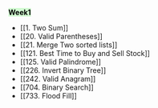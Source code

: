 <mark style="background: #BBFABBA6;">**Week1**</mark> 
- [[1. Two Sum]]
- [[20. Valid Parentheses]]
- [[21. Merge Two sorted lists]]
- [[121. Best Time to Buy and Sell Stock]]
- [[125. Valid Palindrome]]
- [[226. Invert Binary Tree]]
- [[242. Valid Anagram]]
- [[704. Binary Search]]
- [[733. Flood Fill]]


